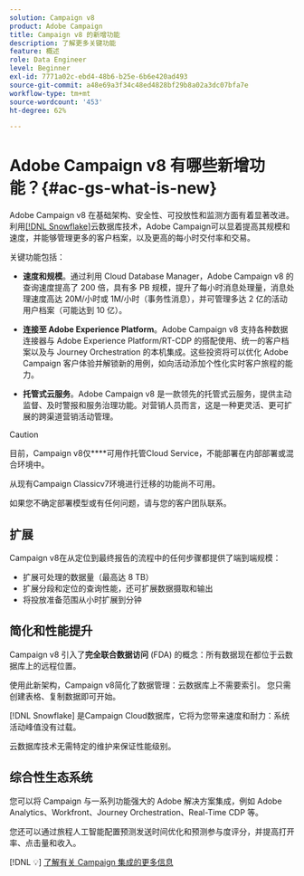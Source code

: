 ```yaml
---
solution: Campaign v8
product: Adobe Campaign
title: Campaign v8 的新增功能
description: 了解更多关键功能
feature: 概述
role: Data Engineer
level: Beginner
exl-id: 7771a02c-ebd4-48b6-b25e-6b6e420ad493
source-git-commit: a48e69a3f34c48ed4828bf29b8a02a3dc07bfa7e
workflow-type: tm+mt
source-wordcount: '453'
ht-degree: 62%

---
```


# Adobe Campaign v8 有哪些新增功能？{#ac-gs-what-is-new}

Adobe Campaign v8 在基础架构、安全性、可投放性和监测方面有着显著改进。利用[[!DNL Snowflake]](https://www.snowflake.com/)云数据库技术，Adobe Campaign可以显着提高其规模和速度，并能够管理更多的客户档案，以及更高的每小时交付率和交易。

关键功能包括：

* **速度和规模**。通过利用 Cloud Database Manager，Adobe Campaign v8 的查询速度提高了 200 倍，具有多 PB 规模，提升了每小时消息处理量，消息处理速度高达 20M/小时或 1M/小时（事务性消息），并可管理多达 2 亿的活动用户档案（可能达到 10 亿）。

* **连接至 Adobe Experience Platform**。Adobe Campaign v8 支持各种数据连接器与 Adobe Experience Platform/RT-CDP 的搭配使用、统一的客户档案以及与 Journey Orchestration 的本机集成。这些投资将可以优化 Adobe Campaign 客户体验并解锁新的用例，如向活动添加个性化实时客户旅程的能力。

* **托管式云服务**。Adobe Campaign v8 是一款领先的托管式云服务，提供主动监督、及时警报和服务治理功能。对营销人员而言，这是一种更灵活、更可扩展的跨渠道营销活动管理。

>[!CAUTION]
>
>目前，Campaign v8仅&#x200B;****&#x200B;可用作托管Cloud Service，不能部署在内部部署或混合环境中。
>
>从现有Campaign Classicv7环境进行迁移的功能尚不可用。
>
>如果您不确定部署模型或有任何问题，请与您的客户团队联系。


## 扩展

Campaign v8在从定位到最终报告的流程中的任何步骤都提供了端到端规模：

* 扩展可处理的数据量（最高达 8 TB）
* 扩展分段和定位的查询性能，还可扩展数据摄取和输出
* 将投放准备范围从小时扩展到分钟

## 简化和性能提升

Campaign v8 引入了&#x200B;**完全联合数据访问** (FDA) 的概念：所有数据现在都位于云数据库上的远程位置。

使用此新架构，Campaign v8简化了数据管理：云数据库上不需要索引。 您只需创建表格、复制数据即可开始。

[!DNL Snowflake] 是Campaign Cloud数据库，它将为您带来速度和耐力：系统活动峰值没有过载。

云数据库技术无需特定的维护来保证性能级别。

## 综合性生态系统

您可以将 Campaign 与一系列功能强大的 Adobe 解决方案集成，例如 Adobe Analytics、Workfront、Journey Orchestration、Real-Time CDP 等。

您还可以通过旅程人工智能配置预测发送时间优化和预测参与度评分，并提高打开率、点击量和收入。

[!DNL :bulb:] [了解有关 Campaign 集成的更多信息](../connect/integration.md)

